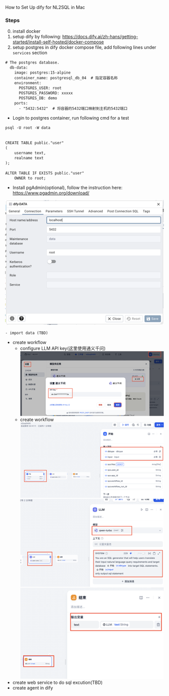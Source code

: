 How to Set Up dify for NL2SQL in Mac


### Steps
0. install docker
1. setup dify by following: https://docs.dify.ai/zh-hans/getting-started/install-self-hosted/docker-compose
2. setup postgres in dify docker compose file, add following lines under `services` section

```
# The postgres database.
  db-data:
    image: postgres:15-alpine  
    container_name: postgresql_db_04  # 指定容器名称
    environment:
      POSTGRES_USER: root
      POSTGRES_PASSWORD: xxxxx
      POSTGRES_DB: demo
    ports:
      - "5432:5432"  # 将容器的5432端口映射到主机的5432端口
```

   - Login to postgres container, run following cmd for a test

```
psql -U root -W data


CREATE TABLE public."user"
(
    username text,
    realname text
);

ALTER TABLE IF EXISTS public."user"
    OWNER to root;
```
  - Install pgAdmin(optional), follow the instruction here: https://www.pgadmin.org/download/

  ![pgadmin_conf](./images/pdadmin_conf.png)

    - import data (TBD)

- create workflow
  - configure LLM API key(这里使用通义千问)
   ![llm_conf](./images/llm_conf.png)
  - create workflow
  ![workflow_1](./images/workflow_1.png)
  ![workflow_2](./images/workflow_2.png)
  ![workflow_3](./images/workflow_3.png)
- create web service to do sql excution(TBD)
- create agent in dify

